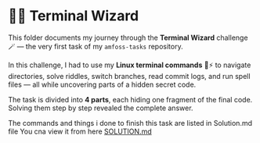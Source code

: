 # 🧙‍♂️ Terminal Wizard 

This folder documents my journey through the **Terminal Wizard** challenge 🪄 — the very first task of my `amfoss-tasks` repository.  

In this challenge, I had to use my **Linux terminal commands** 🐧⚡ to navigate directories, solve riddles, switch branches, read commit logs, and run spell files — all while uncovering parts of a hidden secret code.  

The task is divided into **4 parts**, each hiding one fragment of the final code. Solving them step by step revealed the complete answer.  

The commands and things i done to finish this task are listed in Solution.md file 
You cna view it from here  [SOLUTION.md](SOLUTION.md)

